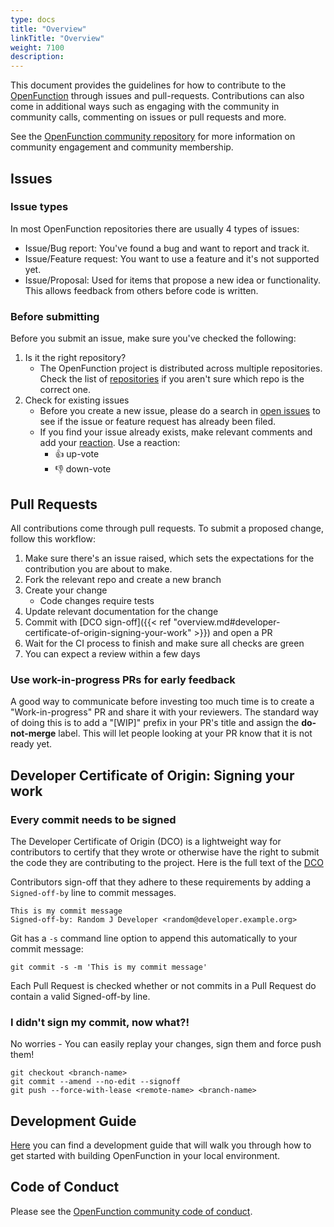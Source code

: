 ```yaml
---
type: docs
title: "Overview"
linkTitle: "Overview"
weight: 7100
description:
---
```


This document provides the guidelines for how to contribute to the [OpenFunction](https://github.com/OpenFunction) through issues and pull-requests. Contributions can also come in additional ways such as engaging with the community in community calls, commenting on issues or pull requests and more.

See the [OpenFunction community repository](https://github.com/OpenFunction/community) for more information on community engagement and community membership.

## Issues

### Issue types

In most OpenFunction repositories there are usually 4 types of issues:

- Issue/Bug report: You've found a bug and want to report and track it.
- Issue/Feature request: You want to use a feature and it's not supported yet.
- Issue/Proposal: Used for items that propose a new idea or functionality. This allows feedback from others before code is written.

### Before submitting

Before you submit an issue, make sure you've checked the following:

1. Is it the right repository?
    - The OpenFunction project is distributed across multiple repositories. Check the list of [repositories](https://github.com/OpenFunction) if you aren't sure which repo is the correct one.
2. Check for existing issues
    - Before you create a new issue, please do a search in [open issues](https://github.com/OpenFunction/OpenFunction/issues) to see if the issue or feature request has already been filed.
    - If you find your issue already exists, make relevant comments and add your [reaction](https://github.com/blog/2119-add-reaction-to-pull-requests-issues-and-comments). Use a reaction:
        - 👍 up-vote
        - 👎 down-vote

## Pull Requests

All contributions come through pull requests. To submit a proposed change, follow this workflow:

1. Make sure there's an issue raised, which sets the expectations for the contribution you are about to make.
2. Fork the relevant repo and create a new branch
3. Create your change
    - Code changes require tests
4. Update relevant documentation for the change
5. Commit with [DCO sign-off]({{< ref "overview.md#developer-certificate-of-origin-signing-your-work" >}}) and open a PR
6. Wait for the CI process to finish and make sure all checks are green
7. You can expect a review within a few days

### Use work-in-progress PRs for early feedback

A good way to communicate before investing too much time is to create a "Work-in-progress" PR and share it with your reviewers. The standard way of doing this is to add a "[WIP]" prefix in your PR's title and assign the **do-not-merge** label. This will let people looking at your PR know that it is not ready yet.

## Developer Certificate of Origin: Signing your work
### Every commit needs to be signed

The Developer Certificate of Origin (DCO) is a lightweight way for contributors to certify that they wrote or otherwise have the right to submit the code they are contributing to the project. Here is the full text of the [DCO](https://developercertificate.org/)

Contributors sign-off that they adhere to these requirements by adding a `Signed-off-by` line to commit messages.

```
This is my commit message
Signed-off-by: Random J Developer <random@developer.example.org>
```

Git has a `-s` command line option to append this automatically to your commit message:
```
git commit -s -m 'This is my commit message'
```

Each Pull Request is checked whether or not commits in a Pull Request do contain a valid Signed-off-by line.

### I didn't sign my commit, now what?!

No worries - You can easily replay your changes, sign them and force push them!

```
git checkout <branch-name>
git commit --amend --no-edit --signoff
git push --force-with-lease <remote-name> <branch-name>
```

## Development Guide

[Here](https://github.com/OpenFunction/OpenFunction/tree/main/docs/development) you can find a development guide that will walk you through how to get started with building OpenFunction in your local environment.

## Code of Conduct

Please see the [OpenFunction community code of conduct](https://github.com/OpenFunction/OpenFunction/blob/main/code-of-conduct.md).